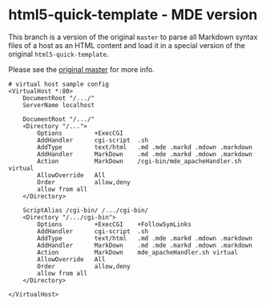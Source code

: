 html5-quick-template - MDE version
==================================

This branch is a version of the original `master` to parse all Markdown syntax files of
a host as an HTML content and load it in a special version of the original `html5-quick-template`.

Please see the [original master](http://github.com/piwi/html5-quick-template) for more info.

    # virtual host sample config
    <VirtualHost *:80>
        DocumentRoot "/.../"
        ServerName localhost

        DocumentRoot "/.../"
        <Directory "/...">
            Options         +ExecCGI
            AddHandler      cgi-script  .sh
            AddType         text/html   .md .mde .markd .mdown .markdown
            AddHandler      MarkDown    .md .mde .markd .mdown .markdown
            Action          MarkDown    /cgi-bin/mde_apacheHandler.sh virtual
            AllowOverride   All
            Order           allow,deny
            allow from all
        </Directory>

        ScriptAlias /cgi-bin/ /.../cgi-bin/
        <Directory "/.../cgi-bin">
            Options         +ExecCGI    +FollowSymLinks
            AddHandler      cgi-script  .sh
            AddType         text/html   .md .mde .markd .mdown .markdown
            AddHandler      MarkDown    .md .mde .markd .mdown .markdown
            Action          MarkDown    mde_apacheHandler.sh virtual
            AllowOverride   All
            Order           allow,deny
            allow from all
        </Directory> 

    </VirtualHost>
